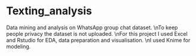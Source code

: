 # Texting_analysis
Data mining and  analysis on WhatsApp group chat dataset.
\nTo keep people privacy the dataset is not uploaded.
\nFor this project I used Excel and Rstudio for EDA, data preparation and visualisation. 
\nI used Knime for modeling.
